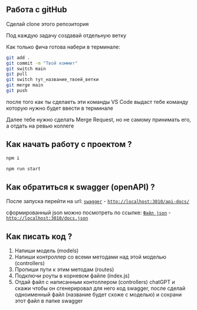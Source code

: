 ## Работа с gitHub

Сделай clone этого репозитория

Под каждую задачу создавай отдельную ветку

Как только фича готова набери в терминале:

```bash
git add .
git commit -m "Твой коммит"
git switch main
git pull
git switch тут_название_твоей_ветки
git merge main
git push
```

после того как ты сделаеть эти команды VS Code выдаст тебе команду которую нужно будет ввести в терминале

Далее тебе нужно сделать Merge Request, но не самому принимать его, а отдать на ревью коллеге

## Как начать работу с проектом ?

```bash
npm i

npm run start
```

## Как обратиться к swagger (openAPI) ?

После запуска перейти на url: [`swagger`](http://localhost:3010/api-docs/) - [`http://localhost:3010/api-docs/`](http://localhost:3010/api-docs/)

сформированный json можно посмотреть по ссылке: [`Файл json`](http://localhost:3010/docs.json) - [`http://localhost:3010/docs.json`](http://localhost:3010/docs.json)

## Как писать код ?

1. Напиши модель (models)
2. Напиши контроллер со всеми методами над этой моделью (controllers)
3. Пропиши пути к этим методам (routes)
4. Подключи роуты в корневом файле (index.js)
5. Отдай файл с написанным контоллером (controllers) chatGPT и скажи чтобы он сгенерировал для него код swagger,
   после сделай одноименный файл (название будет схоже с моделью) и сохрани этот файл в папке swagger
